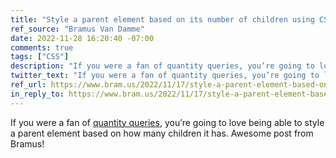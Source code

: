 ```yaml
---
title: "Style a parent element based on its number of children using CSS `:has()`"
ref_source: "Bramus Van Damme"
date: 2022-11-28 16:20:40 -07:00
comments: true
tags: ["CSS"]
description: "If you were a fan of quantity queries, you’re going to love being able to style a parent element based on how many children it has."
twitter_text: "If you were a fan of quantity queries, you’re going to love being able to style a parent element based on how many children it has."
ref_url: https://www.bram.us/2022/11/17/style-a-parent-element-based-on-its-number-of-children-using-css-has/
in_reply_to: https://www.bram.us/2022/11/17/style-a-parent-element-based-on-its-number-of-children-using-css-has/
---
```


If you were a fan of [quantity queries](/notebook/quantity-queries-where-have-you-been-all-my-life/), you’re going to love being able to style a parent element based on how many children it has. Awesome post from Bramus!
